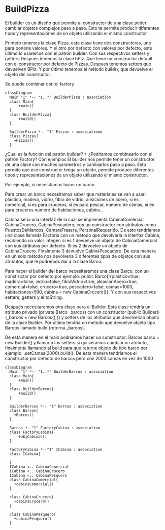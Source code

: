 # BuildPizza
El builder es un diseño que permite al constructor de una clase poder cambiar objetos complejos paso a paso. Esto te permite producir diferentes tipos y representaciones de un objeto utilizando el mismo constructor

Primero tenemos la clase Pizza, esta clase tiene dos constructores, uno para ponerle valores. Y el otro por defecto con valores por defecto, este último lo usaremos con el patrón builder. Con sus respectivos setters y getters
Despues tenemos la clase bPiz. Que tiene un constructor default con el constructor por defecto de Pizzas. Despues tenemos setters que devuelven BPiz. Y por último tenemos el método build(), que devuelve el objeto del constructor.

Se puede combinar con el factory

    classDiagram
      Main "1" *-- "1..*" BuilderPizza : association
      class Main{
          +main()
      }
      class BuilderPizza{
          +build()
      }
      
      BuilderPizza *-- "1" Pizzas : associatioon
      class Pizzas{
        +Pizzas()
      }
      

¿Cual es la función del patrón builder? + ¿Podríamos combinearlo con el patrón Factory? Con ejemplos
El builder nos permite tener un constructor de una clase con muchos parametros y cambiarlos paso a paso. Esto permite que ese constructor tenga un objeto, permite producir diferentes tipos y representaciones de un objeto utilizando el mismo constructor.

Por ejemplo, si necesitamos hacer un barco:

Para crear un barco necesitamos saber que materiales se van a usar: plástico, madera, vidrio, fibra de vidrio, aleaciones de acero, si es comercial, si es para cruceros, si es para pescar, numero de cámas, si es para cruceros numero de habitaciones, cabina...

Cabina sería una interfaz de la cual se implementa CabinaComercial, CabinaCrucero, CabinaPescadero, con un constructor con atributos como PuestosDeMandos, CamaraTrasera, PersonalRequerido. De esto tendriamos una clase llamada Factoria con un método que devolveria la interfaz Cabina, recibiendo un valor integer: si es 1 devuelve un objeto de CabinaComercial con sus atributos por defecto. Si es 2 devuelve un objeto de CabinaCrucero. Finalmente 3 devuelve CabinaPescadero. De esta manera en un solo método nos devolvería 3 diferentes tipos de objetos con sus atributos, que le podremos dar a la clase Barco.

Para hacer el builder del barco necesitaremos una clase Barco, con un constructor por defecto por ejemplo: public Barco(){plastico=true, madera=false, vidrio=false, fibraVidrio=true, aleacionAcero=true, comercial=false, crucero=true, pescadero=false, camas=1000, habitaciones=500, cabina = new CabinaCrucero()}. Y con sus respectivos setters, getters y el toString.

Después necesitaremos otra clase para el Builder. Esta clase tendría un atributo privado (private Barco _barcos) con un constructor (public Builder(){_barcos = new Barcos();}) y setters de los atributos que devolverían objeto de la clase Builder. Por último tendría un metodo que devuelve objeto tipo Barcos llamado build (retorna _barcos).

De esta manera en el main podriamos hacer un constructor: Barcos barco = new Builder() y llamar a los setters si quisieramos cambiar un atributo, finalmente llamando al build para que returne objeto de tipo barco por ejemplo: .setCamas(2000).build(). De esta manera tendriamos el constructor por defecto de barcos pero con 2000 camas en vez de 1000

    classDiagram
      Main "1" *-- "1..*" BuilderBarcos : association
      class Main{
          +main()
      }
      class BuilderBarcos{
          +build()
      }
      
      BuilderBarcos *-- "1" Barcos : association
      class Barcos{
        +Barcos()
      }
      
      Barcos *--"1" FactoryCabina : association
      class FactoryCabina{
          +objCabinas() 
      }
      
      FactoryCabina *--"1" ICabina : association
      class ICabina{
                 
      }
      ICabina <.. CabinaComercial
      ICabina <.. CabinaCrucero
      ICabina <.. CabinaPesquero
      class CabinaComercial{
        +cabinaComercial()
      }
      
      class CabinaCrucero{
        +cabinaCrucero()      
      }
      
      class CabinaPesquero{
        +cabinaPesquero()      
      }

